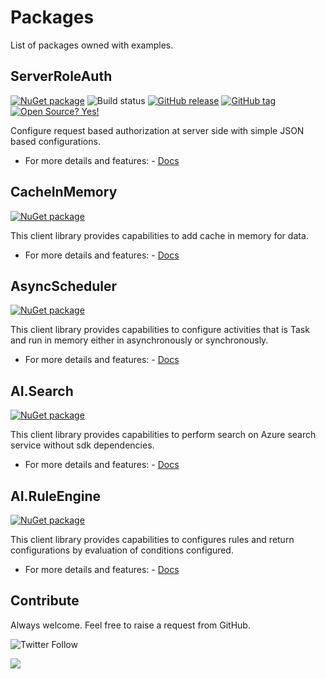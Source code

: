 # Packages
List of packages owned with examples.


## ServerRoleAuth
[![NuGet package](https://img.shields.io/nuget/v/ServerRoleAuth.svg)](https://www.nuget.org/packages/ServerRoleAuth/) ![Build status](https://github.com/ankitvarmait/ServerRoleAuth/workflows/.NET%20Core%20Pack/badge.svg?branch=master)
[![GitHub release](https://img.shields.io/github/release/ankitvarmait/ServerRoleAuth.svg)](https://GitHub.com/ankitvarmait/ServerRoleAuth/releases)
[![GitHub tag](https://img.shields.io/github/tag/ankitvarmait/ServerRoleAuth.svg)](https://GitHub.com/ankitvarmait/ServerRoleAuth/tags/)
[![Open Source? Yes!](https://badgen.net/badge/Open%20Source%20%3F/Yes%21/blue?icon=github)](https://github.com/ankitvarmait/ServerRoleAuth)

Configure request based authorization at server side with simple JSON based configurations.
- For more details and features:
      - [Docs](https://github.com/ankitvarmait/ServerRoleAuth)

## CacheInMemory
[![NuGet package](https://img.shields.io/nuget/v/CacheInMemory.svg)](https://www.nuget.org/packages/CacheInMemory) 

This client library provides capabilities to add cache in memory for data.
- For more details and features:
      - [Docs](https://github.com/ankitvarmait/Packages/blob/main/Doc/CacheInMemory.md)

## AsyncScheduler
[![NuGet package](https://img.shields.io/nuget/v/AsyncScheduler.svg)](https://www.nuget.org/packages/AsyncScheduler) 

This client library provides capabilities to configure activities that is Task and run in memory either in asynchronously or synchronously.

- For more details and features:
      - [Docs](https://github.com/ankitvarmait/Packages/blob/main/Doc/AsyncScheduler.md)

## AI.Search
[![NuGet package](https://img.shields.io/nuget/v/AI.Search.svg)](https://www.nuget.org/packages/AI.Search) 

This client library provides capabilities to perform search on Azure search service without sdk dependencies. 
    
- For more details and features:
      - [Docs](https://github.com/ankitvarmait/Packages/blob/main/Doc/AISearch.md)

## AI.RuleEngine
[![NuGet package](https://img.shields.io/nuget/v/AI.RuleEngine.svg)](https://www.nuget.org/packages/AI.RuleEngine) 

This client library provides capabilities to configures rules and return configurations by evaluation of conditions configured. 
    
- For more details and features:
      - [Docs](https://github.com/ankitvarmait/Packages/blob/main/Doc/AIRuleEngine.md)
      
## Contribute
Always welcome. Feel free to raise a request from GitHub.

![Twitter Follow](https://img.shields.io/twitter/follow/AnkitVarmait.svg?label=Follow%20@AnkitVarmait)

 <a href="https://www.linkedin.com/in/ankitvarma">
    <img src="https://img.shields.io/badge/linkedin-%230077B5.svg?&style=for-the-badge&logo=linkedin&logoColor=white" />
 </a>
